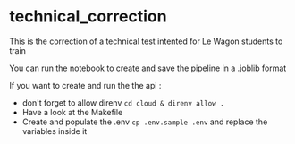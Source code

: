 # technical_correction
This is the correction of a technical test intented for Le Wagon students to train 

You can run the notebook to create and save the pipeline in a .joblib format

If you want to create and run the the api : 
* don't forget to allow direnv
``` cd cloud & direnv allow . ```
* Have a look at the Makefile
* Create and populate the .env
  ``` cp .env.sample .env ``` and replace the variables inside it
